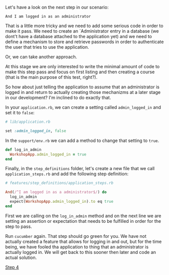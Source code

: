 Let's have a look on the next step in our scenario:

```
And I am logged in as an administrator
```

That is a little more tricky and we need to add some serious code in order to make it pass.
We need to create an `Administrator entry in a database (we dont't have a database attached to the application yet) and
we need to define a mechanism to store and retrieve passwords in order to authenticate the user that tries to use the application.

Or, we can take another approach.

At this stage we are only interested to write the minimal amount of code to make this step pass and focus on
first listing and then creating a course (that is the main purpose of this test, right?).

So how about just telling the application to assume that an administrator is logged in and return to actually creating those mechanizms at a later stage in our development?
I'm inclined to do exactly that.

In your `application.rb`, we can create a setting called `admin_logged_in` and set it to `false`:

```ruby
# lib/application.rb

set :admin_logged_in, false
```

In the `support/env.rb` we can add a method to change that setting to `true`.

```ruby
def log_in_admin
  WorkshopApp.admin_logged_in = true
end
```

Finally, in the `step_definitions` folder, let's create a new file that we call `application_steps.rb` and add the following step definition:

```ruby
# features/step_definitions/application_steps.rb

And(/^I am logged in as a administrator$/) do
  log_in_admin
  expect(WorkshopApp.admin_logged_in).to eq true
end
```

First we are calling on the `log_in_admin` method and on the next line we are setting an assertion or expectation that needs to be fulfilled in order for the step to pass.

Run `cucumber` again. That step should go green for you. We have not actually created a feature that allows for logging in and out, but for the time being, we have fooled tha application to thing that an administrator is actually logged in. We will get back to this sooner then later and code an actual solution.

[Step 4](step4.md)




